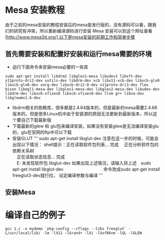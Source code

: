 ﻿# Mesa 安装教程
由于之前的mesa安装的教程安装后的mesa是发行版的，没有源码可以看，跟我们的研究有冲突，所以重新编译源码进行安装
Mesa 安装可以到这个网址查看[http://www.mesa3d.org/],以下是mesa安装的前期工作和简单步骤

## 首先需要安装和配置好安装和运行mesa需要的环境
- 运行下面命令来安装mesa必要的一些库
```
sudo apt-get install libdrm2 libgles1-mesa libudev1 libxft-dev x11proto-dri2-dev xutils-dev libdrm-dev xcb libx11-xcb-dev libxcb-glx0 libxcb-glx0-dev xorg-dev libxcb-dri2-0-dev x11proto-dri3-dev flex bison libegl1-mesa-dev libgles1-mesa-dev libgles2-mesa-dev libudev-dev libdrm-dev libxcb-xfixes0 libxcb-xfixes0-dev llvm g++ libva-dev libglewmx1.6-dev
```
- libdrm相关的依赖库，很多都是2.4.64版本的，但是最新的mesa需要2.4.66版本的，但是很多Linux机中由于安装源的原因无法更新到最新版本，所以这个要自己下载最新版
- 下载最新的glew 和 glu包来编译安装，如果没有安装glew是无法编译安装glu的，glu在官网的ftp中可以下载
- 安装GLUT
'''
sudo apt-get install libglut-dev
注意在这一步的时候，可能会出现以下情况：
shell提示：正在读取软件包列表... 完成
    　正在分析软件包的依赖关系树       
    　正在读取状态信息... 完成       
    　E: 未发现软件包 libglut-dev
如果出现上述情况，请输入将上述　sudo apt-get install libglut-dev
　　　　　　　　　命令改成sudo apt-get install freeglut3-dev就行拉，
设定编译参数与编译
'''

## 安装Mesa

# 编译自己的例子
```
gcc 1.c -o mydemo `pkg-config --cflags --libs freeglut` -L/usr/local/lib/ -lm -lX11 -lXrandr -lXi -lXxf86vm -lGL -lGLEW
```

